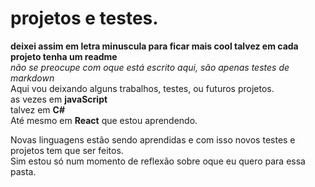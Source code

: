 # projetos e testes.
<b>deixei assim em letra minuscula para ficar mais cool
talvez em cada projeto tenha um readme</b> </br>
*não se preocupe com oque está escrito aqui, são apenas testes de markdown*
</br>
Aqui vou deixando alguns trabalhos, testes, ou futuros projetos.
</br>
as vezes em **javaScript** </br>
talvez em **C#** </br>
Até mesmo em **React** que estou aprendendo.

Novas linguagens estão sendo aprendidas e com isso novos testes e projetos tem que ser feitos.
</br>
Sim estou só num momento de reflexão sobre oque eu quero para essa pasta.
